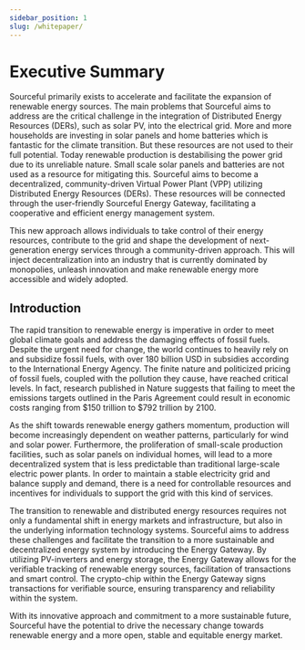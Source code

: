 ```yaml
---
sidebar_position: 1
slug: /whitepaper/
---
```


# Executive Summary

Sourceful primarily exists to accelerate and facilitate the expansion of renewable energy sources. The main problems that Sourceful aims to address are the critical challenge in the integration of Distributed Energy Resources (DERs), such as solar PV, into the electrical grid. More and more households are investing in solar panels and home batteries which is fantastic for the climate transition. But these resources are not used to their full potential. Today renewable production is destabilising the power grid due to its unreliable nature. Small scale solar panels and batteries are not used as a resource for mitigating this. Sourceful aims to become a decentralized, community-driven Virtual Power Plant (VPP) utilizing Distributed Energy Resources (DERs). These resources will be connected through the user-friendly Sourceful Energy Gateway, facilitating a cooperative and efficient energy management system.

This new approach allows individuals to take control of their energy resources, contribute to the grid and shape the development of next-generation energy services through a community-driven approach. This will inject decentralization into an industry that is currently dominated by monopolies, unleash innovation and make renewable energy more accessible and widely adopted.

## Introduction

The rapid transition to renewable energy is imperative in order to meet global climate goals and address the damaging effects of fossil fuels. Despite the urgent need for change, the world continues to heavily rely on and subsidize fossil fuels, with over 180 billion USD in subsidies according to the International Energy Agency. The finite nature and politicized pricing of fossil fuels, coupled with the pollution they cause, have reached critical levels. In fact, research published in Nature suggests that failing to meet the emissions targets outlined in the Paris Agreement could result in economic costs ranging from $150 trillion to $792 trillion by 2100.

As the shift towards renewable energy gathers momentum, production will become increasingly dependent on weather patterns, particularly for wind and solar power. Furthermore, the proliferation of small-scale production facilities, such as solar panels on individual homes, will lead to a more decentralized system that is less predictable than traditional large-scale electric power plants. In order to maintain a stable electricity grid and balance supply and demand, there is a need for controllable resources and incentives for individuals to support the grid with this kind of services.

The transition to renewable and distributed energy resources requires not only a fundamental shift in energy markets and infrastructure, but also in the underlying information technology systems. Sourceful aims to address these challenges and facilitate the transition to a more sustainable and decentralized energy system by introducing the Energy Gateway. By utilizing PV-inverters and energy storage, the Energy Gateway allows for the verifiable tracking of renewable energy sources, facilitation of transactions and smart control. The crypto-chip within the Energy Gateway signs transactions for verifiable source, ensuring transparency and reliability within the system. 

With its innovative approach and commitment to a more sustainable future, Sourceful have the potential to drive the necessary change towards renewable energy and a more open, stable and equitable energy market.
